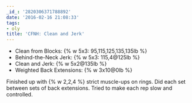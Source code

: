 ```yaml
---
_id_: '2820306371788892'
date: '2016-02-16 21:08:33'
tags:
- oly
title: 'CFNH: Clean and Jerk'
---
```


- Clean from Blocks: {% w 5x3: 95,115,125,135,135lb %}
- Behind-the-Neck Jerk: {% w 5x3: 115,4@125lb %}
- Clean and Jerk: {% w 5x2@135lb %}
- Weighted Back Extensions: {% w 3x10@0lb %}

Finished up with {% w 2,2,4 %} strict muscle-ups on rings. Did each set between sets of back extensions. Tried to make each rep slow and
controlled.
